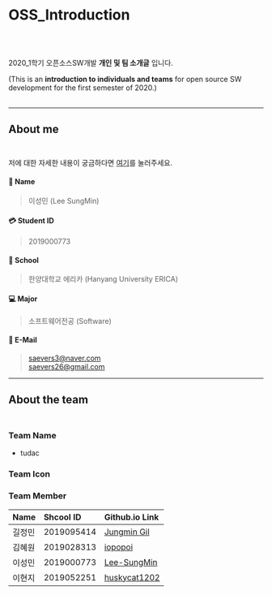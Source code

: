 OSS_Introduction
===================
<br>
<br>

2020_1학기 오픈소스SW개발 **개인 및 팀 소개글** 입니다.
<br>

(This is an **introduction to individuals and teams** for open source SW development for the first semester of 2020.)
<br>
<br>

----------


About me<br><br>
-------------

저에 대한 자세한 내용이 궁금하다면 [여기][1]를 눌러주세요.<br>

#### :information_desk_person: Name
> 이성민 (Lee SungMin) 

#### :credit_card: Student ID
> 2019000773 

#### :school: School
> 한양대학교 에리카 (Hanyang University ERICA)


#### :computer: Major
> 소프트웨어전공 (Software)


#### :e-mail: E-Mail
> saevers3@naver.com<br>
> saevers26@gmail.com

----------


About the team<br><br>
-------------------


### Team Name 
- tudac

### Team Icon


### Team Member

| Name     | Shcool ID   |                Github.io Link                             |
| :------- | :---------- | :-------------------------------------------------------  |
| 길정민    | 2019095414  |  [Jungmin Gil](https://kjmin622.github.io/)               |
| 김혜원    | 2019028313  |  [iopopoi](https://iopopoi.github.io/)                    |
| 이성민    | 2019000773  |  [Lee-SungMin](https://lee-sungmin.github.io/)            |
| 이현지    | 2019052251  |  [huskycat1202](https://huskycat1202.github.io/)          |


[1]:https://lee-sungmin.github.io/
